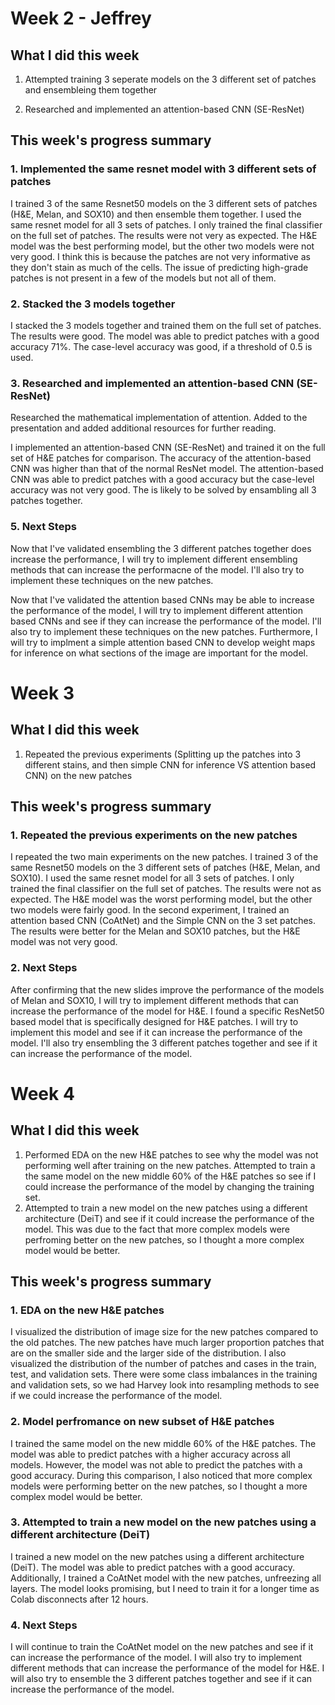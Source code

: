 # Week 2 - Jeffrey

## What I did this week

1. Attempted training 3 seperate models on the 3 different set of patches and ensembleing them together

2. Researched and implemented an attention-based CNN (SE-ResNet)

## This week's progress summary

### 1. Implemented the same resnet model with 3 different sets of patches

I trained 3 of the same Resnet50 models on the 3 different sets of patches (H&E, Melan, and SOX10) and then ensemble them together. I used the same resnet model for all 3 sets of patches. I only trained the final classifier on the full set of patches. The results were not very as expected. The H&E model was the best performing model, but the other two models were not very good. I think this is because the patches are not very informative as they don't stain as much of the cells. The issue of predicting high-grade patches is not present in a few of the models but not all of them.

### 2. Stacked the 3 models together

I stacked the 3 models together and trained them on the full set of patches. The results were good. The model was able to predict patches with a good accuracy 71%. The case-level accuracy was good, if a threshold of 0.5 is used.

### 3. Researched and implemented an attention-based CNN (SE-ResNet)

Researched the mathematical implementation of attention. Added to the presentation and added additional resources for further reading. 

I implemented an attention-based CNN (SE-ResNet) and trained it on the full set of H&E patches for comparison. The accuracy of the attention-based CNN was higher than that of the normal ResNet model. The attention-based CNN was able to predict patches with a good accuracy but the case-level accuracy was not very good. The is likely to be solved by ensambling all 3 patches together.

### 5. Next Steps

Now that I've validated ensembling the 3 different patches together does increase the performance, I will try to implement different ensembling methods that can increase the performacne of the model. I'll also try to implement these techniques on the new patches.

Now that I've validated the attention based CNNs may be able to increase the performance of the model, I will try to implement different attention based CNNs and see if they can increase the performance of the model. I'll also try to implement these techniques on the new patches. Furthermore, I will try to implment a simple attention based CNN to develop weight maps for inference on what sections of the image are important for the model. 

# Week 3

## What I did this week

1. Repeated the previous experiments (Splitting up the patches into 3 different stains, and then simple CNN for inference VS attention based CNN) on the new patches


## This week's progress summary

### 1. Repeated the previous experiments on the new patches

I repeated the two main experiments on the new patches. I trained 3 of the same Resnet50 models on the 3 different sets of patches (H&E, Melan, and SOX10). I used the same resnet model for all 3 sets of patches. I only trained the final classifier on the full set of patches. The results were not  as expected. The H&E model was the worst performing model, but the other two models were fairly good. In the second experiment, I trained an attention based CNN (CoAtNet) and the Simple CNN on the 3 set patches. The results were better for the Melan and SOX10 patches, but the H&E model was not very good. 

### 2. Next Steps

After confirming that the new slides improve the performance of the models of Melan and SOX10, I will try to implement different  methods that can increase the performance of the model for H&E. I found a specific ResNet50 based model that is specifically designed for H&E patches. I will try to implement this model and see if it can increase the performance of the model. I'll also try ensembling the 3 different patches together and see if it can increase the performance of the model.


# Week 4

## What I did this week

1. Performed EDA on the new H&E patches to see why the model was not performing well after training on the new patches. Attempted to train a the same model on the new middle 60% of the H&E patches so see if I could increase the performance of the model by changing the training set.
2. Attempted to train a new model on the new patches using a different architecture (DeiT) and see if it could increase the performance of the model. This was due to the fact that more complex models were perfroming better on the new patches, so I thought a more complex model would be better.

## This week's progress summary

### 1. EDA on the new H&E patches

I visualized the distribution of image size for the new patches compared to the old patches. The new patches have much larger proportion patches that are on the smaller side and the larger side of the distribution. I also visualized the distribution of the number of patches and cases in the train, test, and validation sets. There were some class imbalances in the training and validation sets, so we had Harvey look into resampling methods to see if we could increase the performance of the model. 
### 2. Model perfromance on new subset of H&E patches

I trained the same model on the new middle 60% of the H&E patches. The model was able to predict patches with a higher accuracy across all models. However, the model was not able to predict the patches with a good accuracy. During this comparison, I also noticed that more complex models were performing better on the new patches, so I thought a more complex model would be better.

### 3. Attempted to train a new model on the new patches using a different architecture (DeiT)

I trained a new model on the new patches using a different architecture (DeiT). The model was able to predict patches with a good accuracy. Additionally, I trained a CoAtNet model with the new patches, unfreezing all layers. The model looks promising, but I need to train it for a longer time as Colab disconnects after 12 hours.

### 4. Next Steps

I will continue to train the CoAtNet model on the new patches and see if it can increase the performance of the model. I will also try to implement different methods that can increase the performance of the model for H&E. I will also try to ensemble the 3 different patches together and see if it can increase the performance of the model.